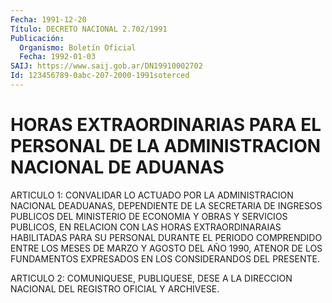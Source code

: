 ```yaml
---
Fecha: 1991-12-20
Título: DECRETO NACIONAL 2.702/1991
Publicación:
  Organismo: Boletín Oficial
  Fecha: 1992-01-03
SAIJ: https://www.saij.gob.ar/DN19910002702
Id: 123456789-0abc-207-2000-1991soterced
---
```

# HORAS EXTRAORDINARIAS PARA EL PERSONAL DE LA ADMINISTRACION NACIONAL DE ADUANAS

<a id="1"></a>
ARTICULO  1:  CONVALIDAR  LO  ACTUADO  POR  LA  ADMINISTRACION NACIONAL  DEADUANAS,  DEPENDIENTE  DE  LA  SECRETARIA  DE  INGRESOS PUBLICOS  DEL  MINISTERIO DE ECONOMIA Y OBRAS Y SERVICIOS PUBLICOS, EN RELACION CON  LAS  HORAS  EXTRAORDINARAIAS  HABILITADAS  PARA SU PERSONAL DURANTE EL PERIODO COMPRENDIDO ENTRE LOS MESES DE MARZO  Y AGOSTO  DEL  AÑO  1990, ATENOR DE LOS FUNDAMENTOS EXPRESADOS EN LOS CONSIDERANDOS DEL PRESENTE.

<a id="2"></a>
ARTICULO  2:  COMUNIQUESE,  PUBLIQUESE,  DESE  A  LA DIRECCION NACIONAL DEL REGISTRO OFICIAL Y ARCHIVESE.